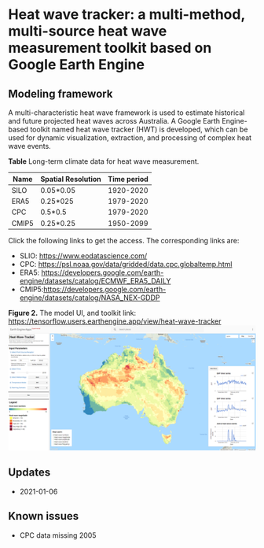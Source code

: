 # Heat wave tracker: a multi-method, multi-source heat wave measurement toolkit based on Google Earth Engine

## Modeling framework

A multi-characteristic heat wave framework is used to estimate historical and future projected heat waves across Australia. A Google Earth Engine-based toolkit named heat wave tracker (HWT) is developed, which can be used for dynamic visualization, extraction, and processing of complex heat wave events.

**Table** Long-term climate data for heat wave measurement.

| Name     | Spatial Resolution                                          | Time period | 
| -------- | ----------------------------------------------------------- | ----------|
| SILO     | 0.05*0.05                                                   | 1920-2020 |
| ERA5     | 0.25*025                                                    | 1979-2020 |
| CPC      | 0.5*0.5                                                     | 1979-2020 |
| CMIP5    | 0.25*0.25                                                   | 1950-2099 |

Click the following links to get the access. The corresponding links are:
*  SLIO: https://www.eodatascience.com/
*  CPC: https://psl.noaa.gov/data/gridded/data.cpc.globaltemp.html
*  ERA5: https://developers.google.com/earth-engine/datasets/catalog/ECMWF_ERA5_DAILY
*  CMIP5:https://developers.google.com/earth-engine/datasets/catalog/NASA_NEX-GDDP

**Figure 2.** The model UI, and toolkit link: https://tensorflow.users.earthengine.app/view/heat-wave-tracker
![](fig/HWT.png)

## Updates

* 2021-01-06

## Known issues
*   CPC data missing 2005

